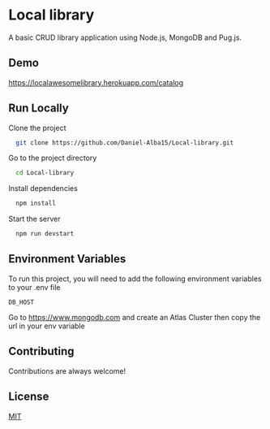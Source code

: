 # Local library

A basic CRUD library application using Node.js, MongoDB and Pug.js.

## Demo

https://localawesomelibrary.herokuapp.com/catalog

## Run Locally

Clone the project

```bash
  git clone https://github.com/Daniel-Alba15/Local-library.git
```

Go to the project directory

```bash
  cd Local-library
```

Install dependencies

```bash
  npm install
```

Start the server

```bash
  npm run devstart
```

## Environment Variables

To run this project, you will need to add the following environment variables to your .env file

`DB_HOST`

Go to https://www.mongodb.com and create an Atlas Cluster then copy the url in your env variable

## Contributing

Contributions are always welcome!

## License

[MIT](https://choosealicense.com/licenses/mit/)
